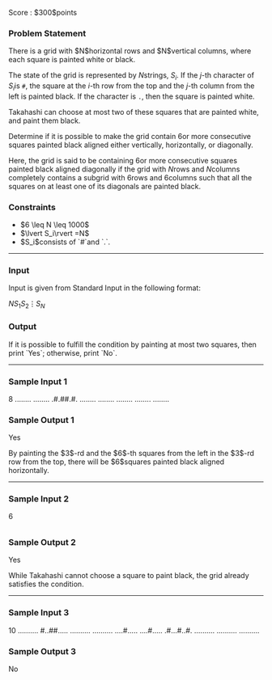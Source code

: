 
<div>

<span>

<span>

<p>
Score : $300$points
</p>

<div>

<section>

### **Problem Statement**

<p>
There is a grid with $N$horizontal rows and $N$vertical columns, where each square is painted white or black.

The state of the grid is represented by $N$strings, $S_i$.
If the $j$-th character of $S_i$is `#`, the square at the $i$-th row from the top and the $j$-th column from the left is painted black.
If the character is `.`, then the square is painted white.
</p>

<p>
Takahashi can choose at most two of these squares that are painted white, and paint them black.

Determine if it is possible to make the grid contain $6$or more consecutive squares painted black aligned either vertically, horizontally, or diagonally.

Here, the grid is said to be containing $6$or more consecutive squares painted black aligned diagonally if the grid with $N$rows and $N$columns completely contains a subgrid with $6$rows and $6$columns such that all the squares on at least one of its diagonals are painted black.
</p>

</section>

</div>

<div>

<section>

### **Constraints**

<ul>

<li>
$6 \leq N \leq 1000$
</li>

<li>
$\lvert S_i\rvert =N$
</li>

<li>
$S_i$consists of `#`and `.`.
</li>

</ul>

</section>

</div>

---

<div>

<div>

<section>

### **Input**

<p>
Input is given from Standard Input in the following format:
</p>

<div>

$N$$S_1$$S_2$$\vdots$$S_N$
</div>

</section>

</div>

<div>

<section>

### **Output**

<p>
If it is possible to fulfill the condition by painting at most two squares, then print `Yes`; otherwise, print `No`.
</p>

</section>

</div>

</div>

---

<div>

<section>

### **Sample Input 1**

<div>

8
........
........
.#.##.#.
........
........
........
........
........

</div>

</section>

</div>

<div>

<section>

### **Sample Output 1**

<div>

Yes

</div>

<p>
By painting the $3$-rd and the $6$-th squares from the left in the $3$-rd row from the top, there will be $6$squares painted black aligned horizontally.
</p>

</section>

</div>

---

<div>

<section>

### **Sample Input 2**

<div>

6
######
######
######
######
######
######

</div>

</section>

</div>

<div>

<section>

### **Sample Output 2**

<div>

Yes

</div>

<p>
While Takahashi cannot choose a square to paint black, the grid already satisfies the condition.
</p>

</section>

</div>

---

<div>

<section>

### **Sample Input 3**

<div>

10
..........
#..##.....
..........
..........
....#.....
....#.....
.#...#..#.
..........
..........
..........

</div>

</section>

</div>

<div>

<section>

### **Sample Output 3**

<div>

No

</div>

</section>

</div>

</span>

</span>

</div>
